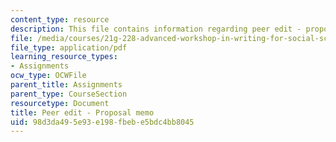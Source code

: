 ```yaml
---
content_type: resource
description: This file contains information regarding peer edit - proposal memo.
file: /media/courses/21g-228-advanced-workshop-in-writing-for-social-sciences-and-architecture-els-spring-2007/98d3da495e93e198fbebe5bdc4bb8045_MIT21G.228S07_proposalEdit.pdf
file_type: application/pdf
learning_resource_types:
- Assignments
ocw_type: OCWFile
parent_title: Assignments
parent_type: CourseSection
resourcetype: Document
title: Peer edit - Proposal memo
uid: 98d3da49-5e93-e198-fbeb-e5bdc4bb8045
---
```

